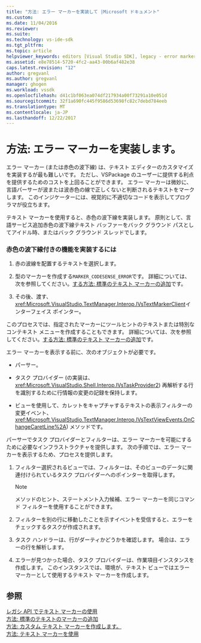 ```yaml
---
title: "方法: エラー マーカーを実装して |Microsoft ドキュメント"
ms.custom: 
ms.date: 11/04/2016
ms.reviewer: 
ms.suite: 
ms.technology: vs-ide-sdk
ms.tgt_pltfrm: 
ms.topic: article
helpviewer_keywords: editors [Visual Studio SDK], legacy - error markers
ms.assetid: e8e78514-5720-4fc2-aa43-00b6af482e38
caps.latest.revision: "12"
author: gregvanl
ms.author: gregvanl
manager: ghogen
ms.workload: vssdk
ms.openlocfilehash: d41c1bf063ea074df217934a00f73291a10e051d
ms.sourcegitcommit: 32f1a690fc445f9586d53698fc82c7debd784eeb
ms.translationtype: MT
ms.contentlocale: ja-JP
ms.lasthandoff: 12/22/2017
---
```

# <a name="how-to-implement-error-markers"></a>方法: エラー マーカーを実装します。
エラー マーカー (または赤色の波下線) は、テキスト エディターのカスタマイズを実装するが最も難しいです。 ただし、VSPackage のユーザーに提供する利点を提供するためのコストを上回ることができます。 エラー マーカーは微妙に、言語パーサーが波または波赤色の線で正しくないと判断されるテキストをマークします。 このインジケーターには、視覚的に不適切なコードを表示してプログラマが役立ちます。  
  
 テキスト マーカーを使用すると、赤色の波下線を実装します。 原則として、言語サービス追加赤色の波下線テキスト バッファーをバック グラウンド パスとしてアイドル時、またはバック グラウンド スレッドでします。  
  
### <a name="to-implement-the-red-wavy-underline-feature"></a>赤色の波下線付きの機能を実装するには  
  
1.  赤の波線を配置するテキストを選択します。  
  
2.  型のマーカーを作成する`MARKER_CODESENSE_ERROR`です。 詳細については、次を参照してください。[する方法: 標準のテキスト マーカーの追加](../extensibility/how-to-add-standard-text-markers.md)です。  
  
3.  その後、渡す、<xref:Microsoft.VisualStudio.TextManager.Interop.IVsTextMarkerClient>インターフェイス ポインター。  
  
 このプロセスでは、指定されたマーカーにツールヒントのテキストまたは特別なコンテキスト メニューを作成することもできます。 詳細については、次を参照してください。[する方法: 標準のテキスト マーカーの追加](../extensibility/how-to-add-standard-text-markers.md)です。  
  
 エラー マーカーを表示する前に、次のオブジェクトが必要です。  
  
-   パーサー。  
  
-   タスク プロバイダー (の実装は、 <xref:Microsoft.VisualStudio.Shell.Interop.IVsTaskProvider2>) 再解析する行を識別するために行情報の変更の記録を保持します。  
  
-   ビューを使用して、カレットをキャプチャするテキストの表示フィルターの変更イベント、 <xref:Microsoft.VisualStudio.TextManager.Interop.IVsTextViewEvents.OnChangeCaretLine%2A>) メソッドです。  
  
 パーサーでタスク プロバイダーとフィルターは、エラー マーカーを可能にするために必要なインフラストラクチャを提供します。 次の手順では、エラー マーカーを表示するため、プロセスを提供します。  
  
1.  フィルター選択されるビューでは、フィルターは、そのビューのデータに関連付けられているタスク プロバイダーへのポインターを取得します。  
  
    > [!NOTE]
    >  メソッドのヒント、ステートメント入力候補、エラー マーカーを同じコマンド フィルターを使用することができます。  
  
2.  フィルターを別の行に移動したことを示すイベントを受信すると、エラーをチェックするタスクが作成されます。  
  
3.  タスク ハンドラーは、行がダーティかどうかを確認します。 場合は、エラーの行を解析します。  
  
4.  エラーが見つかった場合、タスク プロバイダーは、作業項目インスタンスを作成します。 このインスタンスでは、環境が、テキスト ビューではエラー マーカーとして使用するテキスト マーカーを作成します。  
  
## <a name="see-also"></a>参照  
 [レガシ API でテキスト マーカーの使用](../extensibility/using-text-markers-with-the-legacy-api.md)   
 [方法: 標準のテキストのマーカーの追加](../extensibility/how-to-add-standard-text-markers.md)   
 [方法: カスタム テキスト マーカーを作成します。](../extensibility/how-to-create-custom-text-markers.md)   
 [方法: テキスト マーカーを使用](../extensibility/how-to-use-text-markers.md)